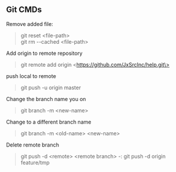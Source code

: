 ## Git CMDs
Remove added file:
>git reset \<file-path\>  
>git rm --cached \<file-path\>

Add origin to remote repository
>git remote add origin \<https://github.com/JxSrcInc/help.git\>

push local to remote
>git push -u origin master


Change the branch name you on
>git branch -m \<new-name\>

Change to a different branch name
>git branch -m \<old-name\> \<new-name\>

Delete remote branch
>git push -d \<remote\> \<remote branch\> -: git push -d origin feature/tmp
